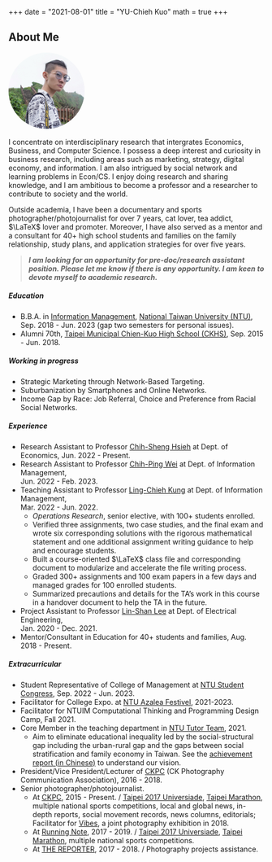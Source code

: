 
+++
date = "2021-08-01"
title = "YU-Chieh Kuo"
math = true
+++


## About Me
<div>
<img src = "/photo.jpg" class="avatar">
</div>
<style>
img{
  text-align: left;
  width: 150px;
  height: 150px;
  border-radius: 70%;
}
#left {    
 text-align: left;  
 }
</style>
<!--
{{< figure class="avatar" src="/photo.jpg" alt="Avatar">}}
-->

<!--<div style='text-align: justify; font-size: 16pt;'> --> 
<!-- I am a senior undergraduate at the [Department of Information Management](https://management.ntu.edu.tw/en/IM),
[National Taiwan University (NTU)](https://www.ntu.edu.tw/english/).
-->
I concentrate on interdisciplinary research that intergrates Economics, Business, and Computer Science.
I possess a deep interest and curiosity in business research, including areas such as marketing, strategy,
digital economy, and information.
I am also intrigued by social network and learning problems in Econ/CS.
I enjoy doing research and sharing knowledge, and 
I am ambitious to become a professor and a researcher to contribute to society and the world.

Outside academia, I have been a 
documentary and sports photographer/photojournalist for over 7 years, 
cat lover, tea addict, $\LaTeX$ lover and promoter.
Moreover,
I have also served as a mentor and a consultant for 40+ high school students and families on the family relationship,
study plans, and application strategies for over five years. 

> ***I am looking for an opportunity for pre-doc/research assistant position. 
Please let me know if there is any opportunity. I am keen to devote myself to academic research.*** 


##### Education
- B.B.A. in [Information Management](https://management.ntu.edu.tw/en/IM), 
[National Taiwan University (NTU)](https://www.ntu.edu.tw/english/), Sep. 2018 - Jun. 2023 (gap two semesters for personal issues).
- Alumni 70th, [Taipei Municipal Chien-Kuo High School (CKHS)](https://www2.ck.tp.edu.tw/en),
Sep. 2015 - Jun. 2018.

##### Working in progress 
- Strategic Marketing through Network-Based Targeting.
- Suburbanization by Smartphones and Online Networks.
- Income Gap by Race: Job Referral, Choice and Preference from Racial Social Networks.
<!---
- Influencers in E-commerse: Matching and Persuasion to Consumers.
--->

##### Experience
- Research Assistant to Professor [Chih-Sheng Hsieh](https://sites.google.com/site/chihshenghsieh/) at Dept. of Economics, Jun. 2022 - Present.
- Research Assistant to Professor [Chih-Ping Wei](https://management.ntu.edu.tw/en/IM/faculty/teacher/sn/15) at Dept. of Information Management,<br /> Jun. 2022 - Feb. 2023.
- Teaching Assistant to Professor [Ling-Chieh Kung](http://www.im.ntu.edu.tw/~lckung/) at Dept. of Information Management,<br /> Mar. 2022 - Jun. 2022.
  - *Operations Research*, senior elective, with 100+ students enrolled.
  - Verified three assignments, two case studies, and the final exam and wrote six corresponding solutions with the rigorous mathematical statement and one additional
  assignment writing guidance to help and encourage students.
  - Built a course-oriented $\LaTeX$ class file and corresponding document to modularize and accelerate the file writing process.
  - Graded 300+ assignments and 100 exam papers in a few days and managed grades for 100 enrolled students.
  - Summarized precautions and details for the TA’s work in this course in a handover document to help the TA in the future.
- Project Assistant to Professor [Lin-Shan Lee](https://linshanlee.com) at Dept. of Electrical Engineering,<br /> Jan. 2020 - Dec. 2021.
- Mentor/Consultant in Education for 40+ students and families, Aug. 2018 - Present.

##### Extracurricular
- Student Representative of College of Management at 
[NTU Student Congress](https://www.facebook.com/NTUStudentCongress/), Sep. 2022 - Jun. 2023.
- Facilitator for College Expo. at [NTU Azalea Festivel](https://event.ntu.edu.tw/azalea/2022/eng.html), 2021-2023.
- Facilitator for NTUIM Computational Thinking and Programming Design Camp, Fall 2021.
- Core Member in the teaching department in [NTU Tutor Team](https://ntututorteam.com/), 2021.
  - Aim to eliminate educational inequality
  led by the social-structural gap including
  the urban-rural gap and the gaps between social stratification and family economy in Taiwan.
  See the [achievement report (in Chinese)](https://drive.google.com/file/d/1Nng5HRotynKWdHyqTVLZWLRga7oa-Fl4/view)
  to understand our vision.
- President/Vice President/Lecturer of [CKPC](https://www.facebook.com/CKPC.tw) (CK Photography Communication Association), 2016 - 2018.
- Senior photographer/photojournalist.
  - At [CKPC](https://www.facebook.com/CKPC.tw), 2015 - Present. / 
  [Taipei 2017 Universiade](https://en.wikipedia.org/wiki/2017_Summer_Universiade), [Taipei Marathon](https://www.taipeicitymarathon.com),
  multiple national sports competitions, local and global news, in-depth reports, social movement records, news columns, editorials; 
  Facilitator for [Vibes](https://www.facebook.com/CKPC.tw/posts/1845340012170909:0), a joint photography exhibition in 2018.
  - At [Running Note](https://running.biji.co), 2017 - 2019. / 
  [Taipei 2017 Universiade](https://en.wikipedia.org/wiki/2017_Summer_Universiade), [Taipei Marathon](https://www.taipeicitymarathon.com),
  multiple national sports competitions.
  - At [THE REPORTER](https://www.twreporter.org), 2017 - 2018. / Photography projects assistance.
